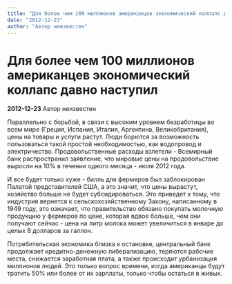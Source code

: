```yaml
---
title: "Для более чем 100 миллионов американцев экономический коллапс давно наступил"
date: "2012-12-23"
author: "Автор неизвестен"
---
```


# Для более чем 100 миллионов американцев экономический коллапс давно наступил

**2012-12-23** Автор неизвестен

Параллельно с борьбой, в связи с высоким уровнем безработицы во всем мире (Греция, Испания, Италия, Аргентина, Великобритания), цены на товары и услуги растут. Люди борются за возможность пользоваться такой простой необходимостью, как водопровод и электричество. Продовольственные расходы взлетели - Всемирный банк распространил заявление, что мировые цены на продовольствие выросли на 10% в течении одного месяца - июля 2012 года.

И все будет только хуже - билль для фермеров был заблокирован Палатой представителей США, а это значит, что цены вырастут, хозяйство больше не будет субсидироваться. Это приведет к тому, что индустрия вернется к сельскохозяйственному Закону, написанному в 1949 году, это означает, что правительство обязано покупать молочную продукцию у фермеров по цене, которая вдвое больше, чем они получают сейчас - цена на литр молока может увеличиться в январе до целых 8 долларов за галлон.

Потребительская экономика близка к остановке, центральный банк продолжает кредитно-денежную либерализацию, теряются рабочие места, снижается заработная плата, а также происходит урбанизация миллионов людей. Это только вопрос времени, когда американцы будут тратить 50% или более от их зарплаты, только чтобы остаться в живых.